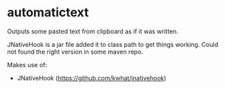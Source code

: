 # automatictext

Outputs some pasted text from clipboard as if it was written.

JNativeHook is a jar file added it to class path to get things working. Could not found the right version in some maven repo.

Makes use of:

+ JNativeHook (https://github.com/kwhat/jnativehook)
